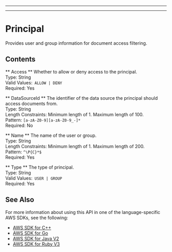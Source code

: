 --------

--------

# Principal<a name="API_Principal"></a>

Provides user and group information for document access filtering\.

## Contents<a name="API_Principal_Contents"></a>

 ** Access **   <a name="Kendra-Type-Principal-Access"></a>
Whether to allow or deny access to the principal\.  
Type: String  
Valid Values:` ALLOW | DENY`   
Required: Yes

 ** DataSourceId **   <a name="Kendra-Type-Principal-DataSourceId"></a>
The identifier of the data source the principal should access documents from\.  
Type: String  
Length Constraints: Minimum length of 1\. Maximum length of 100\.  
Pattern: `[a-zA-Z0-9][a-zA-Z0-9_-]*`   
Required: No

 ** Name **   <a name="Kendra-Type-Principal-Name"></a>
The name of the user or group\.  
Type: String  
Length Constraints: Minimum length of 1\. Maximum length of 200\.  
Pattern: `^\P{C}*$`   
Required: Yes

 ** Type **   <a name="Kendra-Type-Principal-Type"></a>
The type of principal\.  
Type: String  
Valid Values:` USER | GROUP`   
Required: Yes

## See Also<a name="API_Principal_SeeAlso"></a>

For more information about using this API in one of the language\-specific AWS SDKs, see the following:
+  [ AWS SDK for C\+\+](https://docs.aws.amazon.com/goto/SdkForCpp/kendra-2019-02-03/Principal) 
+  [ AWS SDK for Go](https://docs.aws.amazon.com/goto/SdkForGoV1/kendra-2019-02-03/Principal) 
+  [ AWS SDK for Java V2](https://docs.aws.amazon.com/goto/SdkForJavaV2/kendra-2019-02-03/Principal) 
+  [ AWS SDK for Ruby V3](https://docs.aws.amazon.com/goto/SdkForRubyV3/kendra-2019-02-03/Principal) 